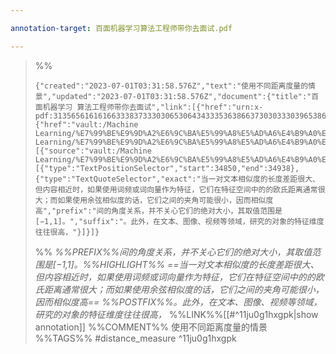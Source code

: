 ```yaml
---

annotation-target: 百面机器学习算法工程师带你去面试.pdf

---
```


>%%
>```annotation-json
>{"created":"2023-07-01T03:31:58.576Z","text":"使用不同距离度量的情景","updated":"2023-07-01T03:31:58.576Z","document":{"title":"百面机器学习 算法工程师带你去面试","link":[{"href":"urn:x-pdf:31356561616166333837333030653064343335363866373030333039653863343766666361363066373935666339626263613137623865376565393433303366"},{"href":"vault:/Machine Learning/%E7%99%BE%E9%9D%A2%E6%9C%BA%E5%99%A8%E5%AD%A6%E4%B9%A0%E7%AE%97%E6%B3%95%E5%B7%A5%E7%A8%8B%E5%B8%88%E5%B8%A6%E4%BD%A0%E5%8E%BB%E9%9D%A2%E8%AF%95.pdf"}],"documentFingerprint":"31356561616166333837333030653064343335363866373030333039653863343766666361363066373935666339626263613137623865376565393433303366"},"uri":"vault:/Machine Learning/%E7%99%BE%E9%9D%A2%E6%9C%BA%E5%99%A8%E5%AD%A6%E4%B9%A0%E7%AE%97%E6%B3%95%E5%B7%A5%E7%A8%8B%E5%B8%88%E5%B8%A6%E4%BD%A0%E5%8E%BB%E9%9D%A2%E8%AF%95.pdf","target":[{"source":"vault:/Machine Learning/%E7%99%BE%E9%9D%A2%E6%9C%BA%E5%99%A8%E5%AD%A6%E4%B9%A0%E7%AE%97%E6%B3%95%E5%B7%A5%E7%A8%8B%E5%B8%88%E5%B8%A6%E4%BD%A0%E5%8E%BB%E9%9D%A2%E8%AF%95.pdf","selector":[{"type":"TextPositionSelector","start":34850,"end":34938},{"type":"TextQuoteSelector","exact":"当一对文本相似度的长度差距很大、但内容相近时，如果使用词频或词向量作为特征，它们在特征空间中的的欧氏距离通常很大；而如果使用余弦相似度的话，它们之间的夹角可能很小，因而相似度高","prefix":"间的角度关系，并不关心它们的绝对大小，其取值范围是[−1,1]。","suffix":"。此外，在文本、图像、视频等领域，研究的对象的特征维度往往很高，"}]}]}
>```
>%%
>*%%PREFIX%%间的角度关系，并不关心它们的绝对大小，其取值范围是[−1,1]。%%HIGHLIGHT%% ==当一对文本相似度的长度差距很大、但内容相近时，如果使用词频或词向量作为特征，它们在特征空间中的的欧氏距离通常很大；而如果使用余弦相似度的话，它们之间的夹角可能很小，因而相似度高== %%POSTFIX%%。此外，在文本、图像、视频等领域，研究的对象的特征维度往往很高，*
>%%LINK%%[[#^11ju0g1hxgpk|show annotation]]
>%%COMMENT%%
>使用不同距离度量的情景
>%%TAGS%%
>#distance_measure
^11ju0g1hxgpk
